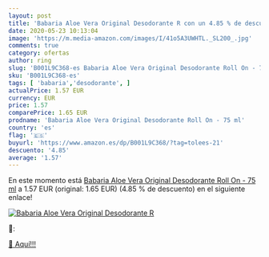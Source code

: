 ```yaml
---
layout: post
title: 'Babaria Aloe Vera Original Desodorante R con un 4.85 % de descuento'
date: 2020-05-23 10:13:04
image: 'https://m.media-amazon.com/images/I/41o5A3UWHTL._SL200_.jpg'
comments: true
category: ofertas
author: ring
slug: 'B001L9C368-es Babaria Aloe Vera Original Desodorante Roll On - 75 ml'
sku: 'B001L9C368-es'
tags: [ 'babaria','desodorante', ]
actualPrice: 1.57 EUR
currency: EUR
price: 1.57
comparePrice: 1.65 EUR
prodname: 'Babaria Aloe Vera Original Desodorante Roll On - 75 ml'
country: 'es'
flag: '🇪🇸'
buyurl: 'https://www.amazon.es/dp/B001L9C368/?tag=tolees-21'
descuento: '4.85'
average: '1.57'
---
```


En este momento está [Babaria Aloe Vera Original Desodorante Roll On - 75 ml](https://www.amazon.es/dp/B001L9C368/?tag=tolees-21) a 1.57 EUR (original: 1.65 EUR) (4.85 %  de descuento) en el siguiente enlace!

[![Babaria Aloe Vera Original Desodorante R](https://m.media-amazon.com/images/I/41o5A3UWHTL._SL200_.jpg)](https://www.amazon.es/dp/B001L9C368/?tag=tolees-21)

🔎:


[🛒 Aquí!!!](https://www.amazon.es/dp/B001L9C368/?tag=tolees-21)
